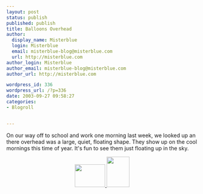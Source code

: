 ```yaml
---
layout: post
status: publish
published: publish
title: Balloons Overhead
author:
  display_name: Misterblue
  login: Misterblue
  email: misterblue-blog@misterblue.com
  url: http://misterblue.com
author_login: Misterblue
author_email: misterblue-blog@misterblue.com
author_url: http://misterblue.com

wordpress_id: 336
wordpress_url: /?p=336
date: 2003-09-27 09:58:27
categories:
- Blogroll


---
```

<p>
On our way off to school and work one morning last week, we looked up an there overhead was a large, quiet, floating shape.  They show up on the cool mornings this time of year.  It's fun to see them just floating up in the sky.
</p>
<center>
<a href="http://pics.misterblue.com/onepic/20030900-Misc/w640/h480/IMG_2482.jpg"
      target="onepic">
    <img src="http://pics.misterblue.com/20030900-Misc/80/60/IMG_2482.jpg"
            height="60" width="80" alt=""/>
</a>
<a href="http://pics.misterblue.com/onepic/20030900-Misc/w480/h640/IMG_2483.jpg"
      target="onepic">
    <img src="http://pics.misterblue.com/20030900-Misc/60/80/IMG_2483.jpg"
            height="80" width="60" alt=""/>
</a>

</center>
